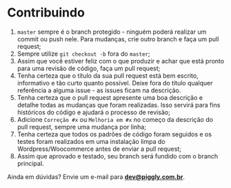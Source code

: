 # Contribuindo #

1. `master` sempre é o branch protegido - ninguém poderá realizar um commit ou push nele. Para mudanças, crie outro branch e faça um pull request;
2. Sempre utilize `git checkout -b` fora do `master`;
3. Assim que você estiver feliz com o que produzir e achar que está pronto para uma revisão de código, faça um pull request;
4. Tenha certeza que o título da sua pull request está bem escrito, informativo e tão curto quanto possível. Deixe fora do título qualquer referência a alguma issue - as issues ficam na descrição.
5. Tenha certeza que o pull request apresente uma boa descrição e detalhe todas as mudanças que foram realizadas. Isso servirá para fins históricos do código e ajudará o processo de revisão;
6. Adicione `Correção #x` ou `Melhoria em #x` no começo da descrição do pull request, sempre uma mudança por linha;
7. Tenha certeza que todos os padrões de código foram seguidos e os testes foram realizados em uma instalação limpa do Wordpress/Woocommerce antes de enviar a pull request;
8. Assim que aprovado e testado, seu branch será fundido com o branch principal.

Ainda em dúvidas? Envie um e-mail para **dev@piggly.com.br**.